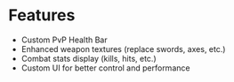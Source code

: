 # Features

- Custom PvP Health Bar
- Enhanced weapon textures (replace swords, axes, etc.)
- Combat stats display (kills, hits, etc.)
- Custom UI for better control and performance
